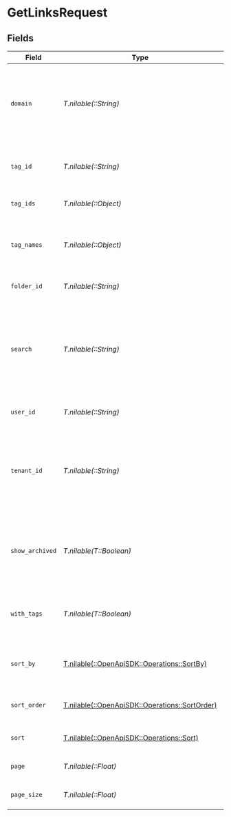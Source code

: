 # GetLinksRequest


## Fields

| Field                                                                                                                        | Type                                                                                                                         | Required                                                                                                                     | Description                                                                                                                  | Example                                                                                                                      |
| ---------------------------------------------------------------------------------------------------------------------------- | ---------------------------------------------------------------------------------------------------------------------------- | ---------------------------------------------------------------------------------------------------------------------------- | ---------------------------------------------------------------------------------------------------------------------------- | ---------------------------------------------------------------------------------------------------------------------------- |
| `domain`                                                                                                                     | *T.nilable(::String)*                                                                                                        | :heavy_minus_sign:                                                                                                           | The domain to filter the links by. E.g. `ac.me`. If not provided, all links for the workspace will be returned.              |                                                                                                                              |
| `tag_id`                                                                                                                     | *T.nilable(::String)*                                                                                                        | :heavy_minus_sign:                                                                                                           | Deprecated. Use `tagIds` instead. The tag ID to filter the links by.                                                         |                                                                                                                              |
| `tag_ids`                                                                                                                    | *T.nilable(::Object)*                                                                                                        | :heavy_minus_sign:                                                                                                           | The tag IDs to filter the links by.                                                                                          |                                                                                                                              |
| `tag_names`                                                                                                                  | *T.nilable(::Object)*                                                                                                        | :heavy_minus_sign:                                                                                                           | The unique name of the tags assigned to the short link (case insensitive).                                                   |                                                                                                                              |
| `folder_id`                                                                                                                  | *T.nilable(::String)*                                                                                                        | :heavy_minus_sign:                                                                                                           | The folder ID to filter the links by.                                                                                        |                                                                                                                              |
| `search`                                                                                                                     | *T.nilable(::String)*                                                                                                        | :heavy_minus_sign:                                                                                                           | The search term to filter the links by. The search term will be matched against the short link slug and the destination url. |                                                                                                                              |
| `user_id`                                                                                                                    | *T.nilable(::String)*                                                                                                        | :heavy_minus_sign:                                                                                                           | The user ID to filter the links by.                                                                                          |                                                                                                                              |
| `tenant_id`                                                                                                                  | *T.nilable(::String)*                                                                                                        | :heavy_minus_sign:                                                                                                           | The ID of the tenant that created the link inside your system. If set, will only return links for the specified tenant.      |                                                                                                                              |
| `show_archived`                                                                                                              | *T.nilable(T::Boolean)*                                                                                                      | :heavy_minus_sign:                                                                                                           | Whether to include archived links in the response. Defaults to `false` if not provided.                                      |                                                                                                                              |
| `with_tags`                                                                                                                  | *T.nilable(T::Boolean)*                                                                                                      | :heavy_minus_sign:                                                                                                           | DEPRECATED. Filter for links that have at least one tag assigned to them.                                                    |                                                                                                                              |
| `sort_by`                                                                                                                    | [T.nilable(::OpenApiSDK::Operations::SortBy)](../../models/operations/sortby.md)                                             | :heavy_minus_sign:                                                                                                           | The field to sort the links by. The default is `createdAt`.                                                                  |                                                                                                                              |
| `sort_order`                                                                                                                 | [T.nilable(::OpenApiSDK::Operations::SortOrder)](../../models/operations/sortorder.md)                                       | :heavy_minus_sign:                                                                                                           | The sort order. The default is `desc`.                                                                                       |                                                                                                                              |
| `sort`                                                                                                                       | [T.nilable(::OpenApiSDK::Operations::Sort)](../../models/operations/sort.md)                                                 | :heavy_minus_sign:                                                                                                           | DEPRECATED. Use `sortBy` instead.                                                                                            |                                                                                                                              |
| `page`                                                                                                                       | *T.nilable(::Float)*                                                                                                         | :heavy_minus_sign:                                                                                                           | The page number for pagination.                                                                                              | 1                                                                                                                            |
| `page_size`                                                                                                                  | *T.nilable(::Float)*                                                                                                         | :heavy_minus_sign:                                                                                                           | The number of items per page.                                                                                                | 50                                                                                                                           |